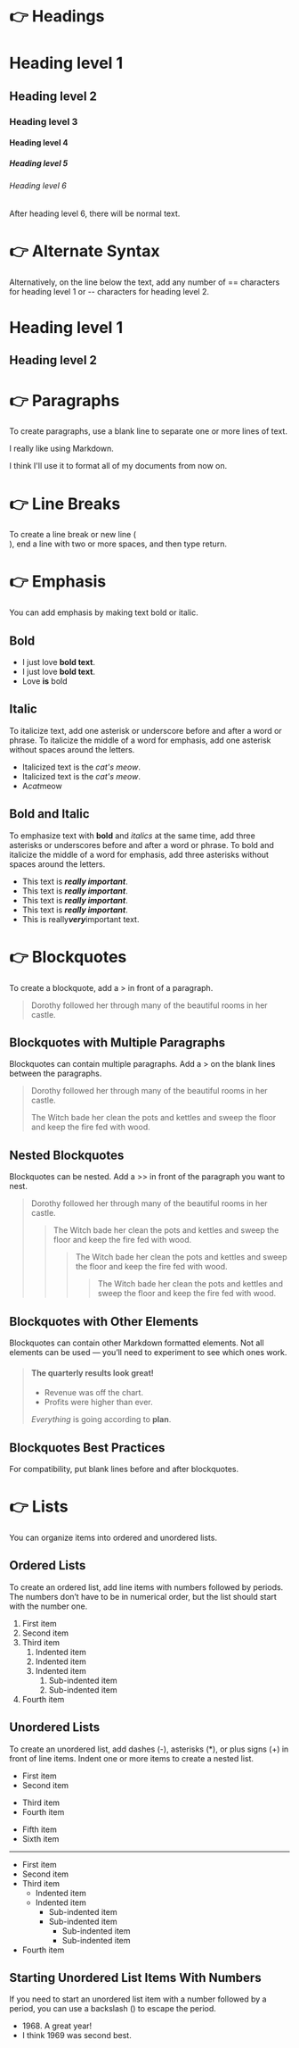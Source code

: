 # 👉 **Headings**

# Heading level 1

## Heading level 2

### Heading level 3

#### Heading level 4

##### Heading level 5

###### Heading level 6

After heading level 6, there will be normal text.

# 👉 **Alternate Syntax**
Alternatively, on the line below the text, add any number of == characters for heading level 1 or -- characters for heading level 2.

Heading level 1
===============

Heading level 2
---------------

# 👉 **Paragraphs**

To create paragraphs, use a blank line to separate one or more lines of text.

I really like using Markdown.

I think I'll use it to format all of my documents from now on.

# 👉 **Line Breaks**

To create a line break or new line (<br>), end a line with two or more spaces, and then type return.

# 👉 **Emphasis**

You can add emphasis by making text bold or italic.

## **Bold**

* I just love **bold text**.
* I just love __bold text__.
* Love **is** bold

## **Italic**

To italicize text, add one asterisk or underscore before and after a word or phrase. To italicize the middle of a word for emphasis, add one asterisk without spaces around the letters.

* Italicized text is the *cat's meow*.
* Italicized text is the _cat's meow_.
* A*cat*meow

## **Bold and Italic**

To emphasize text with **bold** and *italics* at the same time, add three asterisks or underscores before and after a word or phrase. To bold and italicize the middle of a word for emphasis, add three asterisks without spaces around the letters.

* This text is ***really important***.
* This text is ___really important___.
* This text is __*really important*__.
* This text is **_really important_**.
* This is really***very***important text.

# 👉 **Blockquotes**

To create a blockquote, add a > in front of a paragraph.

> Dorothy followed her through many of the beautiful rooms in her castle.

## **Blockquotes with Multiple Paragraphs**

Blockquotes can contain multiple paragraphs. Add a > on the blank lines between the paragraphs.

> Dorothy followed her through many of the beautiful rooms in her castle.
>
> The Witch bade her clean the pots and kettles and sweep the floor and keep the fire fed with wood.

## **Nested Blockquotes**

Blockquotes can be nested. Add a >> in front of the paragraph you want to nest.

> Dorothy followed her through many of the beautiful rooms in her castle.
>
>> The Witch bade her clean the pots and kettles and sweep the floor and keep the fire fed with wood.
>>> The Witch bade her clean the pots and kettles and sweep the floor and keep the fire fed with wood.
>>>> The Witch bade her clean the pots and kettles and sweep the floor and keep the fire fed with wood.

## **Blockquotes with Other Elements**
Blockquotes can contain other Markdown formatted elements. Not all elements can be used — you’ll need to experiment to see which ones work.

> #### The quarterly results look great!
>
> - Revenue was off the chart.
> - Profits were higher than ever.
>
>  *Everything* is going according to **plan**.

## **Blockquotes Best Practices**

For compatibility, put blank lines before and after blockquotes.

# 👉 **Lists**

You can organize items into ordered and unordered lists.

## **Ordered Lists**

To create an ordered list, add line items with numbers followed by periods. The numbers don’t have to be in numerical order, but the list should start with the number one.

1. First item
2. Second item
3. Third item
    1. Indented item
    2. Indented item
    3. Indented item
        1. Sub-indented item
        2. Sub-indented item
4. Fourth item

## **Unordered Lists**

To create an unordered list, add dashes (-), asterisks (*), or plus signs (+) in front of line items. Indent one or more items to create a nested list.

- First item
- Second item
* Third item
* Fourth item
+ Fifth item
+ Sixth item

---

- First item
- Second item
- Third item
    + Indented item
    + Indented item
        * Sub-indented item
        * Sub-indented item
            - Sub-indented item
            - Sub-indented item
- Fourth item

## **Starting Unordered List Items With Numbers**

If you need to start an unordered list item with a number followed by a period, you can use a backslash (\) to escape the period.

- 1968\. A great year!
- I think 1969 was second best.
